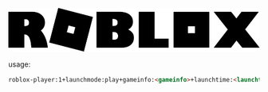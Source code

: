 ![](https://github.com/NoTwistedHere/Storage/blob/main/Images/Roblox_Logo.png)

usage:

```html
roblox-player:1+launchmode:play+gameinfo:<gameinfo>+launchtime:<launchtime>+placelauncherurl:https://assetgame.roblox.com/game/PlaceLauncher.ashx?request-=RequestGame&browserTrackerId=65264389341&placeId=4848446069&isPlayTogetherGame=false+browsertrackerid:<id>+robloxLocale:<region>+gameLocale:<region>+channel:
```

